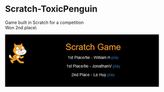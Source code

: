 # Scratch-ToxicPenguin
Game built in Scratch for a competition\
Won 2nd place\

![Screenshot Of Placement](https://raw.githubusercontent.com/LehuyH/Scratch-ToxicPenguin/master/image.PNG "2nd place scratch comp")
